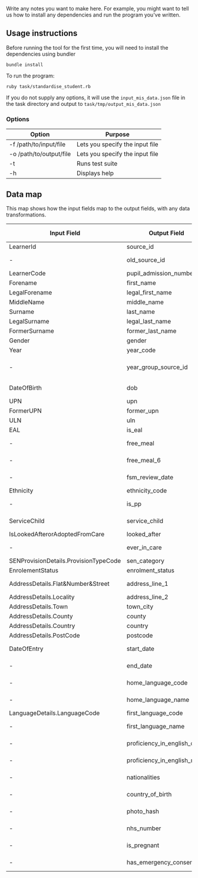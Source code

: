 Write any notes you want to make here. For example, you might want to
tell us how to install any dependencies and run the program you've
written.

## Usage instructions

Before running the tool for the first time, you will need to install the dependencies using bundler

`bundle install`

To run the program:

`ruby task/standardise_student.rb`

If you do not supply any options, it will use the `input_mis_data.json` file in the task directory and output to `task/tmp/output_mis_data.json`

### Options

| Option | Purpose |
|--------|---------|
| -f /path/to/input/file | Lets you specify the input file |
| -o /path/to/output/file | Lets you specify the input file |
| -t | Runs test suite |
| -h | Displays help |


## Data map

This map shows how the input fields map to the output fields, with any data transformations.

| Input Field | Output Field | Transformation needed |
|-------------|--------------|-----------------------|
| LearnerId | source_id | int to string |
| - | old_source_id | missing value to null |
| LearnerCode | pupil_admission_number | - |
| Forename | first_name | - |
| LegalForename | legal_first_name | - |
| MiddleName | middle_name | - |
| Surname | last_name | - |
| LegalSurname | legal_last_name | - |
| FormerSurname | former_last_name | - |
| Gender | gender | - |
| Year | year_code | - |
| - | year_group_source_id | add default value "2018-1718" |
| DateOfBirth | dob | date to datetime |
| UPN | upn | - |
| FormerUPN | former_upn | - |
| ULN | uln | - |
| EAL | is_eal | - |
| - | free_meal | missing value to null |
| - | free_meal_6 | missing value to null |
| - | fsm_review_date | missing value to null |
| Ethnicity | ethnicity_code | - |
| - | is_pp | missing value to boolean |
| ServiceChild | service_child | string to boolean |
| IsLookedAfterorAdoptedFromCare | looked_after | null to boolean |
| - | ever_in_care | missing value to null |
| SENProvisionDetails.ProvisionTypeCode | sen_category | - |
| EnrolementStatus | enrolment_status | - |
| AddressDetails.Flat&Number&Street | address_line_1 | concatenate strings |
| AddressDetails.Locality | address_line_2 | - |
| AddressDetails.Town | town_city | - |
| AddressDetails.County | county | - |
| AddressDetails.Country | country | - |
| AddressDetails.PostCode | postcode | - |
| DateOfEntry | start_date | date to datetime |
| - | end_date | missing value to null |
| - | home_language_code | missing value to null |
| - | home_language_name | missing value to null |
| LanguageDetails.LanguageCode | first_language_code | - |
| - | first_language_name | missing value to null |
| - | proficiency_in_english_code | missing value to null |
| - | proficiency_in_english_name | missing value to null |
| - | nationalities | add default value "GBR" |
| - | country_of_birth | add default value "GBR" |
| - | photo_hash | missing value to null |
| - | nhs_number | missing value to null |
| - | is_pregnant | missing value to null |
| - | has_emergency_consent | missing value to null |
